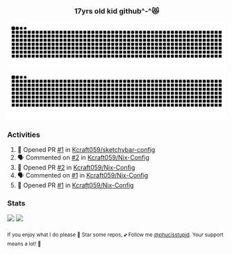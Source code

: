 <h3 align="center">17yrs old kid github^-^😻</h3>

![GitHub Contribution Grid Snake (Dark)](https://raw.githubusercontent.com/phucisstupid/phucisstupid/output/catppuccin-mocha.svg#gh-dark-mode-only)
![GitHub Contribution Grid Snake (Light)](https://raw.githubusercontent.com/phucisstupid/phucisstupid/output/github-contribution-grid-snake.svg#gh-light-mode-only)

### Activities

<!--START_SECTION:activity-->
1. 💪 Opened PR [#1](https://github.com/Kcraft059/sketchybar-config/pull/1) in [Kcraft059/sketchybar-config](https://github.com/Kcraft059/sketchybar-config)
2. 🗣 Commented on [#2](https://github.com/Kcraft059/Nix-Config/pull/2#issuecomment-3209507053) in [Kcraft059/Nix-Config](https://github.com/Kcraft059/Nix-Config)
3. 💪 Opened PR [#2](https://github.com/Kcraft059/Nix-Config/pull/2) in [Kcraft059/Nix-Config](https://github.com/Kcraft059/Nix-Config)
4. 🗣 Commented on [#1](https://github.com/Kcraft059/Nix-Config/pull/1#issuecomment-3209385569) in [Kcraft059/Nix-Config](https://github.com/Kcraft059/Nix-Config)
5. 💪 Opened PR [#1](https://github.com/Kcraft059/Nix-Config/pull/1) in [Kcraft059/Nix-Config](https://github.com/Kcraft059/Nix-Config)
<!--END_SECTION:activity-->

### Stats

<div>
  <img width=400 src="https://github-readme-stats.vercel.app/api?username=phucisstupid&show_icons=true&theme=catppuccin_mocha"/>
  <img width=400 src="https://github-readme-stats.vercel.app/api/top-langs?username=phucisstupid&layout=compact&theme=catppuccin_mocha&card_width=395"/>
</div>

<sub>If you enjoy what I do please 🌟 Star some repos, 💕 Follow me [@phucisstupid](https://github.com/phucisstupid). Your support means a lot! 🥰
